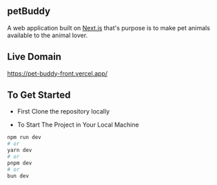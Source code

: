 ## petBuddy

A web application built on [Next.js](https://nextjs.org/) that's purpose is to make pet animals available to the animal lover.

## Live Domain

https://pet-buddy-front.vercel.app/

## To Get Started

- First Clone the repository locally

- To Start The Project in Your Local Machine

```bash
npm run dev
# or
yarn dev
# or
pnpm dev
# or
bun dev
```
